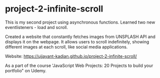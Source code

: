 # project-2-infinite-scroll
This is my second project using asynchronous functions. Learned two new eventlisteners - load and scroll.

Created a website that constantly fetches images from UNSPLASH API and displays it on the
webpage. It allows users to scroll indefinitely, showing different images at each scroll, like social
media applications.

Website: https://ujjayant-kadian.github.io/project-2-infinite-scroll/

As a part of the course 'JavaScript Web Projects: 20 Projects to build your portfolio" on Udemy.
